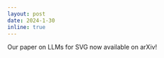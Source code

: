 ```yaml
---
layout: post
date: 2024-1-30
inline: true
---
```


Our paper on LLMs for SVG now available on arXiv! 
